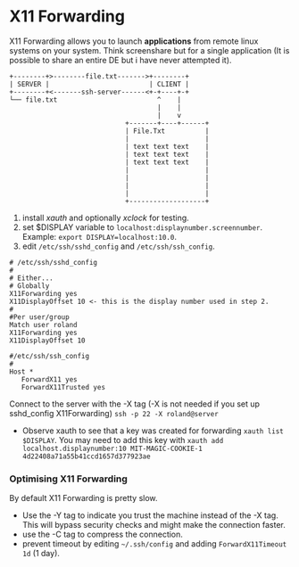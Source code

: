 # X11 Forwarding
X11 Forwarding allows you to launch **applications** from remote linux systems on your system. Think screenshare but for a single application (It is possible to share an entire DE but i have never attempted it).
```
+--------+>--------file.txt------->+--------+
| SERVER |                         | CLIENT |
+--------+<-------ssh-server------<+-+----+-+
└── file.txt                         ^    |
                                     |    |
                                     |    v
                             +-------+----+------+
                             | File.Txt          |
                             |                   |
                             | text text text    |
                             | text text text    |
                             | text text text    |
                             |                   |
                             |                   |
                             |                   |
                             |                   |
                             +-------------------+
```
1. install *xauth* and optionally *xclock* for testing.
2. set $DISPLAY variable to ```localhost:displaynumber.screennumber```. Example: ```export DISPLAY=localhost:10.0```.
3. edit ```/etc/ssh/sshd_config``` and ```/etc/ssh/ssh_config```.
```
# /etc/ssh/sshd_config
#
# Either...
# Globally
X11Forwarding yes
X11DisplayOffset 10 <- this is the display number used in step 2.
#
#Per user/group
Match user roland
X11Forwarding yes
X11DisplayOffset 10
```
```
#/etc/ssh/ssh_config
#
Host *
   ForwardX11 yes
   ForwardX11Trusted yes
```
Connect to the server with the -X tag (-X is not needed if you set up sshd_config X11Forwarding) ```ssh -p 22 -X roland@server```
* Observe xauth to see that a key was created for forwarding ```xauth list $DISPLAY```. You may need to add this key with ```xauth add localhost.displaynumber:10 MIT-MAGIC-COOKIE-1 4d22408a71a55b41ccd1657d377923ae```

### Optimising X11 Forwarding
By default X11 Forwarding is pretty slow.
* Use the -Y tag to indicate you trust the machine instead of the -X tag. This will bypass security checks and might make the connection faster.
* use the -C tag to compress the connection. 
* prevent timeout by editing ```~/.ssh/config``` and adding ```ForwardX11Timeout 1d``` (1 day).

